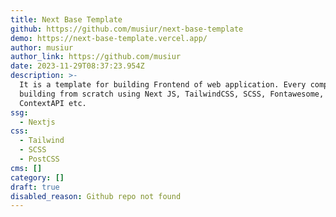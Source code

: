 ```yaml
---
title: Next Base Template
github: https://github.com/musiur/next-base-template
demo: https://next-base-template.vercel.app/
author: musiur
author_link: https://github.com/musiur
date: 2023-11-29T08:37:23.954Z
description: >-
  It is a template for building Frontend of web application. Every component is
  building from scratch using Next JS, TailwindCSS, SCSS, Fontawesome,
  ContextAPI etc.
ssg:
  - Nextjs
css:
  - Tailwind
  - SCSS
  - PostCSS
cms: []
category: []
draft: true
disabled_reason: Github repo not found
---
```

